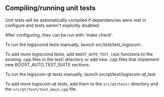Compiling/running unit tests
------------------------------------

Unit tests will be automatically compiled if dependencies were met in configure
and tests weren't explicitly disabled.

After configuring, they can be run with 'make check'.

To run the logiscoind tests manually, launch src/test/test_logiscoin .

To add more logiscoind tests, add `BOOST_AUTO_TEST_CASE` functions to the existing
.cpp files in the test/ directory or add new .cpp files that
implement new BOOST_AUTO_TEST_SUITE sections.

To run the logiscoin-qt tests manually, launch src/qt/test/logiscoin-qt_test

To add more logiscoin-qt tests, add them to the `src/qt/test/` directory and
the `src/qt/test/test_main.cpp` file.
